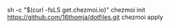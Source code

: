 sh -c "$(curl -fsLS get.chezmoi.io)"
chezmoi init https://github.com/16thomja/dotfiles.git
chezmoi apply
